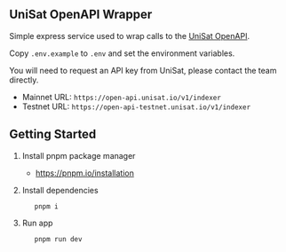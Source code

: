 ## UniSat OpenAPI Wrapper

Simple express service used to wrap calls to the [UniSat OpenAPI](https://docs.unisat.io/dev/open-api).

Copy `.env.example` to `.env` and set the environment variables.

You will need to request an API key from UniSat, please contact the team directly.

- Mainnet URL: `https://open-api.unisat.io/v1/indexer`
- Testnet URL: `https://open-api-testnet.unisat.io/v1/indexer`

## Getting Started

1. Install pnpm package manager

   - https://pnpm.io/installation

2. Install dependencies

   ```
      pnpm i
   ```

3. Run app

   ```
      pnpm run dev
   ```
